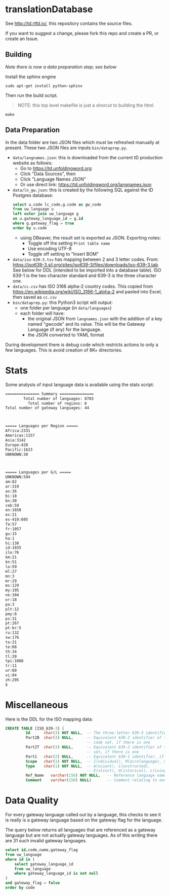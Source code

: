 # translationDatabase

See http://td.rtfd.io/, this repository contains the source files.

If you want to suggest a change, please fork this repo and create a PR, or create an Issue.


## Building

*Note there is now a data preparation step; see below*

Install the sphinx engine

    sudo apt-get install python-sphinx

Then run the build script.

> NOTE: this top level makefile is just a shorcut to building the html.

    make


## Data Preparation

In the data folder are two JSON files which must
be refreshed manually at present. These two JSON
files are inputs `bin/dataprep.py`.

- `data/langnames.json`: this is downloaded from the 
current tD production website as follows:
    - Go to https://td.unfoldingword.org
    - Click "Data Sources", then
    - Click "Language Names JSON"
    - Or use direct link: https://td.unfoldingword.org/langnames.json
- `data/ln_gw.json`: this is created by the following SQL against the tD Postgres database:
    ```sql
    select u.code lc_code,g.code as gw_code 
    from uw_language u 
    left outer join uw_language g 
    on u.gateway_language_id = g.id
    where g.gateway_flag = true
    order by u.code
    ```
    - using DBeaver, the result set is exported as JSON. Exporting notes:
        - Toggle off the setting `Print table name`
        - Use encoding UTF-8
        - Toggle off setting to "Insert BOM"
- `data/iso-639-3.tsv` has mapping between 2 and 3 letter codes. From:
https://iso639-3.sil.org/sites/iso639-3/files/downloads/iso-639-3.tab. See below for DDL (intended to be imported into a database table). ISO 639-1 is the two character standard and 639-3 is the three character one.
- `data/cc.csv` has ISO 3166 alpha-2 country codes. This copied from 
https://en.wikipedia.org/wiki/ISO_3166-1_alpha-2 and pasted into Excel, then saved as `cc.csv`
- `bin/dataprep.py`: this Python3 script will output:
    - one folder per language (in `data/languages`)
    - each folder will have:
        - the original JSON from `langnames.json` with the addition of a key named "gwcode" and its value. This will be the Gateway Language (if any) for the language.
        - the JSON converted to YAML format

During development there is debug code which restricts actions to 
only a few languages. This is avoid creation of 8K+ directories.

# Stats
Some analysis of input language data is available using the stats script:
```bash
=============== Summary ===============
        Total number of languages: 8703
          Total number of regions: 6
Total number of gateway languages: 44



===== Languages per Region =====
Africa:2331
Americas:1157
Asia:3142
Europe:420
Pacific:1623
UNKNOWN:30



===== Languages per G/L =====
UNKNOWN:594
am:82
ar:319
as:36
bi:18
bn:30
ceb:59
en:1658
es:21
es-419:605
fa:57
fr:1057
gu:15
ha:1
hi:130
id:1035
ilo:76
km:21
kn:51
lo:59
ml:27
mn:3
mr:29
ms:129
my:105
ne:104
or:18
pa:3
plt:12
pmy:8
ps:31
pt:267
pt-br:5
ru:132
sw:176
ta:21
te:68
th:34
tl:20
tpi:1088
tr:11
ur:60
vi:84
zh:295
$
```

# Miscellaneous
Here is the DDL for the ISO mapping data:
```sql
CREATE TABLE [ISO_639-3] (
         Id      char(3) NOT NULL,  -- The three-letter 639-3 identifier
         Part2B  char(3) NULL,      -- Equivalent 639-2 identifier of the bibliographic applications 
                                    -- code set, if there is one
         Part2T  char(3) NULL,      -- Equivalent 639-2 identifier of the terminology applications code 
                                    -- set, if there is one
         Part1   char(2) NULL,      -- Equivalent 639-1 identifier, if there is one    
         Scope   char(1) NOT NULL,  -- I(ndividual), M(acrolanguage), S(pecial)
         Type    char(1) NOT NULL,  -- A(ncient), C(onstructed),  
                                    -- E(xtinct), H(istorical), L(iving), S(pecial)
         Ref_Name   varchar(150) NOT NULL,   -- Reference language name 
         Comment    varchar(150) NULL)       -- Comment relating to one or more of the columns   
```

# Data Quality
For every gateway language called out by a language, this checks to see it is really is a gateway language based on the gateway flag for the language.

The query below returns all languages that are referenced as a gateway language but are not actually gateway languages. As of this writing there are 31 such invalid gateway languages.

```sql
select id,code,name,gateway_flag
from uw_language 
where id in (
	select gateway_language_id 
	from uw_language 
	where gateway_language_id is not null
)
and gateway_flag = false
order by code
```